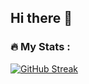 ## Hi there 👋

### :fire: My Stats :
[![GitHub Streak](https://streak-stats.demolab.com/?user=devmarsian)](https://git.io/streak-stats)
